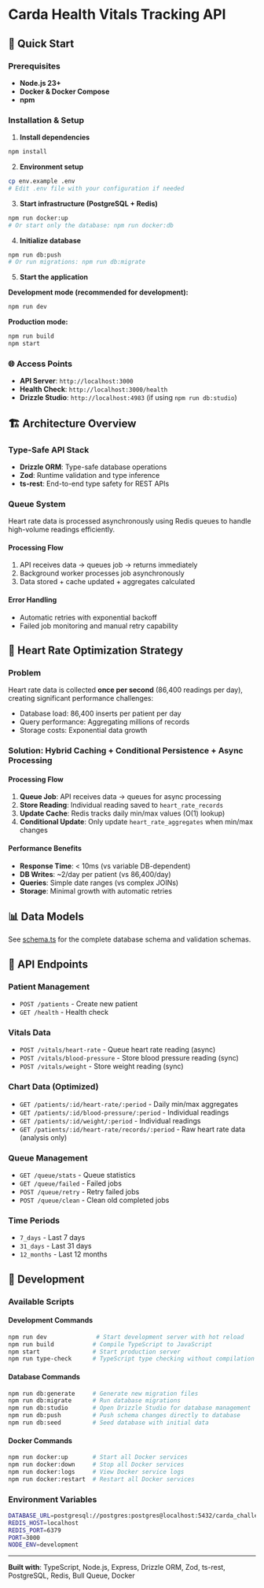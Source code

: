 # Carda Health Vitals Tracking API

## 🚀 Quick Start

### Prerequisites
- **Node.js 23+** 
- **Docker & Docker Compose**
- **npm**

### Installation & Setup

1. **Install dependencies**
```bash
npm install
```

2. **Environment setup**
```bash
cp env.example .env
# Edit .env file with your configuration if needed
```

3. **Start infrastructure (PostgreSQL + Redis)**
```bash
npm run docker:up
# Or start only the database: npm run docker:db
```

4. **Initialize database**
```bash
npm run db:push
# Or run migrations: npm run db:migrate
```

5. **Start the application**

**Development mode (recommended for development):**
```bash
npm run dev
```

**Production mode:**
```bash
npm run build
npm start
```


### 🌐 Access Points

- **API Server**: `http://localhost:3000`
- **Health Check**: `http://localhost:3000/health`
- **Drizzle Studio**: `http://localhost:4983` (if using `npm run db:studio`)

## 🏗️ Architecture Overview

### Type-Safe API Stack
- **Drizzle ORM**: Type-safe database operations
- **Zod**: Runtime validation and type inference
- **ts-rest**: End-to-end type safety for REST APIs

### Queue System
Heart rate data is processed asynchronously using Redis queues to handle high-volume readings efficiently.

#### Processing Flow
1. API receives data → queues job → returns immediately
2. Background worker processes job asynchronously
3. Data stored + cache updated + aggregates calculated

#### Error Handling
- Automatic retries with exponential backoff
- Failed job monitoring and manual retry capability

## 🧠 Heart Rate Optimization Strategy

### Problem
Heart rate data is collected **once per second** (86,400 readings per day), creating significant performance challenges:
- Database load: 86,400 inserts per patient per day
- Query performance: Aggregating millions of records
- Storage costs: Exponential data growth

### Solution: Hybrid Caching + Conditional Persistence + Async Processing
#### Processing Flow
1. **Queue Job**: API receives data → queues for async processing
2. **Store Reading**: Individual reading saved to `heart_rate_records`
3. **Update Cache**: Redis tracks daily min/max values (O(1) lookup)
4. **Conditional Update**: Only update `heart_rate_aggregates` when min/max changes

#### Performance Benefits
- **Response Time**: < 10ms (vs variable DB-dependent)
- **DB Writes**: ~2/day per patient (vs 86,400/day)
- **Queries**: Simple date ranges (vs complex JOINs)
- **Storage**: Minimal growth with automatic retries

## 📊 Data Models

See [schema.ts](src/db/schema.ts) for the complete database schema and validation schemas.

## 🔄 API Endpoints

### Patient Management
- `POST /patients` - Create new patient
- `GET /health` - Health check

### Vitals Data
- `POST /vitals/heart-rate` - Queue heart rate reading (async)
- `POST /vitals/blood-pressure` - Store blood pressure reading (sync)
- `POST /vitals/weight` - Store weight reading (sync)

### Chart Data (Optimized)
- `GET /patients/:id/heart-rate/:period` - Daily min/max aggregates
- `GET /patients/:id/blood-pressure/:period` - Individual readings
- `GET /patients/:id/weight/:period` - Individual readings
- `GET /patients/:id/heart-rate/records/:period` - Raw heart rate data (analysis only)

### Queue Management
- `GET /queue/stats` - Queue statistics
- `GET /queue/failed` - Failed jobs
- `POST /queue/retry` - Retry failed jobs
- `POST /queue/clean` - Clean old completed jobs

### Time Periods
- `7_days` - Last 7 days
- `31_days` - Last 31 days  
- `12_months` - Last 12 months

## 🔧 Development

### Available Scripts

#### Development Commands
```bash
npm run dev              # Start development server with hot reload
npm run build           # Compile TypeScript to JavaScript
npm start               # Start production server
npm run type-check      # TypeScript type checking without compilation
```

#### Database Commands
```bash
npm run db:generate     # Generate new migration files
npm run db:migrate      # Run database migrations
npm run db:studio       # Open Drizzle Studio for database management
npm run db:push         # Push schema changes directly to database
npm run db:seed         # Seed database with initial data
```

#### Docker Commands
```bash
npm run docker:up       # Start all Docker services
npm run docker:down     # Stop all Docker services
npm run docker:logs     # View Docker service logs
npm run docker:restart  # Restart all Docker services
```

### Environment Variables
```bash
DATABASE_URL=postgresql://postgres:postgres@localhost:5432/carda_challenge
REDIS_HOST=localhost
REDIS_PORT=6379
PORT=3000
NODE_ENV=development
```

---

**Built with**: TypeScript, Node.js, Express, Drizzle ORM, Zod, ts-rest, PostgreSQL, Redis, Bull Queue, Docker
 
